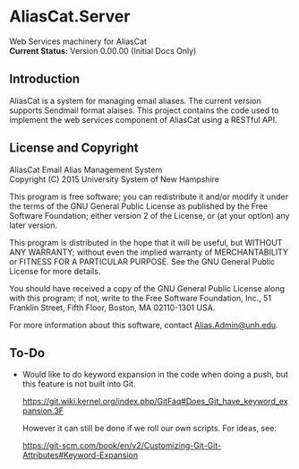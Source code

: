 <!-- Source File: https://github.com/Bill-Costa/AliasCat.Server/README.md -->
<!-- This file is formatted in "GitHub Flavored Markdown".                -->
<!-- DO NOT EDIT DERIVATIVE FILES LIKE README.html                        -->
<!-- Edit the source file instead.				          -->

# AliasCat.Server

Web Services machinery for AliasCat  
**Current Status:** Version 0.00.00 (Initial Docs Only)

## Introduction ##

AliasCat is a system for managing email aliases.  The current version
supports Sendmail format alaises.  This project contains the code used
to implement the web services component of AliasCat using a RESTful
API.

## License and Copyright ##

AliasCat Email Alias Management System  
Copyright (C) 2015  University System of New Hampshire

This program is free software; you can redistribute it and/or modify
it under the terms of the GNU General Public License as published by
the Free Software Foundation; either version 2 of the License, or (at
your option) any later version.

This program is distributed in the hope that it will be useful, but
WITHOUT ANY WARRANTY; without even the implied warranty of
MERCHANTABILITY or FITNESS FOR A PARTICULAR PURPOSE.  See the GNU
General Public License for more details.

You should have received a copy of the GNU General Public License
along with this program; if not, write to the Free Software
Foundation, Inc., 51 Franklin Street, Fifth Floor, Boston, MA
02110-1301 USA.

For more information about this software, contact <Alias.Admin@unh.edu>.

## To-Do ##

- Would like to do keyword expansion in the code when doing a push,
  but this feature is not built into Git.

    <https://git.wiki.kernel.org/index.php/GitFaq#Does_Git_have_keyword_expansion.3F>

  However it can still be done if we roll our own scripts.  For ideas,
  see:

    <https://git-scm.com/book/en/v2/Customizing-Git-Git-Attributes#Keyword-Expansion>

<!-- EOF: README.md -->
